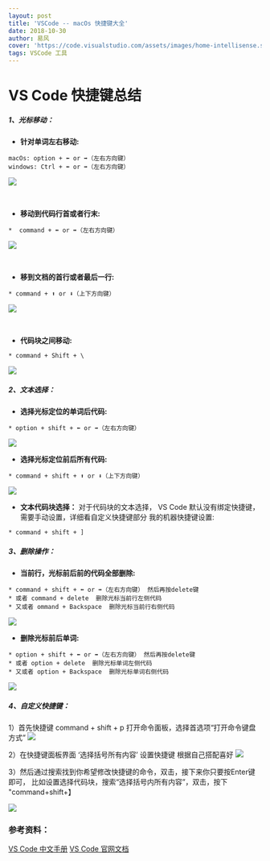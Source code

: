 ```yaml
---
layout: post
title: 'VSCode -- macOs 快捷键大全'
date: 2018-10-30
author: 易风
cover: 'https://code.visualstudio.com/assets/images/home-intellisense.svg'
tags: VSCode 工具
---
```



# VS Code 快捷键总结

##### **1、光标移动：**

* **针对单词左右移动:**

```text
macOs: option + ⬅️ or ➡️（左右方向键）  
windows: Ctrl + ⬅️ or ➡️（左右方向键）
```

![](https://www.smme.cc/assets/img/001.gif)
 
<br>

* **移动到代码行首或者行末:**

```text
*  command + ⬅️ or ➡️（左右方向键）
```
![](https://www.smme.cc/assets/img/002.gif)

<br>

* **移到文档的首行或者最后一行:**

```text
* command + ⬆️ or ⬇️（上下方向键）
```
![](https://www.smme.cc/assets/img/003.gif)

<br>

* **代码块之间移动:**

```text
* command + Shift + \
```
![](https://www.smme.cc/assets/img/004.gif)

##### **2、文本选择：**

* **选择光标定位的单词后代码:**
```text
* option + shift + ⬅️ or ➡️（左右方向键）  
```
![](https://www.smme.cc/assets/img/005.gif)
<br>

* **选择光标定位前后所有代码:**
```text
* command + shift + ⬆️ or ⬇️（上下方向键）
```
![](https://www.smme.cc/assets/img/006.gif)
<br>

* **文本代码块选择：**
对于代码块的文本选择， VS Code 默认没有绑定快捷键，需要手动设置，详细看自定义快捷键部分
我的机器快捷键设置:
```text
* command + shift + ]
```


##### **3、删除操作：**

* **当前行，光标前后前的代码全部删除:**
```text
* command + shift + ⬅️ or ➡️（左右方向键） 然后再按delete键
* 或者 command + delete  删除光标当前行左侧代码
* 又或者 ommand + Backspace  删除光标当前行右侧代码
```
![](https://www.smme.cc/assets/img/007.gif)
<br>

* **删除光标前后单词:**
```text
* option + shift + ⬅️ or ➡️（左右方向键） 然后再按delete键
* 或者 option + delete  删除光标单词左侧代码
* 又或者 option + Backspace  删除光标单词右侧代码
```
![](https://www.smme.cc/assets/img/008.gif)


##### **4、自定义快捷键：**

1）首先快捷键 command + shift + p 打开命令面板，选择首选项“打开命令键盘方式”
![](https://www.smme.cc/assets/img/009.gif)

2）在快捷键面板界面 ‘选择括号所有内容’ 设置快捷键 根据自己搭配喜好
![](https://www.smme.cc/assets/img/010.gif)

3）然后通过搜索找到你希望修改快捷键的命令，双击，接下来你只要按Enter键即可，
比如设置选择代码块，搜索“选择括号内所有内容”，双击，按下 "command+shift+】

![](https://www.smme.cc/assets/img/011.gif)

     
### 参考资料：
[VS Code 中文手册](https://jeasonstudio.gitbooks.io/vscode-cn-doc/content/)
[VS Code 官网文档](https://code.visualstudio.com/docs)


